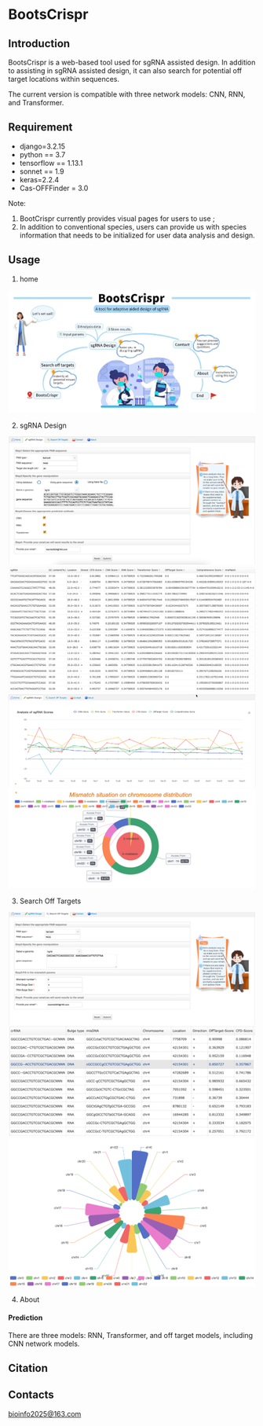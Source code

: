 # BootsCrispr

## Introduction
BootsCrispr is a web-based tool used for sgRNA assisted design. In addition to assisting in sgRNA assisted design, it can
also search for potential off target locations within sequences.
 

The current version is compatible with three network models: CNN, RNN, and Transformer.

 
 
## Requirement
* django=3.2.15
* python == 3.7
* tensorflow == 1.13.1
* sonnet == 1.9
* keras=2.2.4
* Cas-OFFFinder = 3.0


Note:
1. BootCrispr currently provides visual pages for users to use ;
2. In addition to conventional species, users can provide us with species information that needs to be initialized for user data analysis and design.

## Usage
1. home

![home](static/images/img_6.png)

2. sgRNA Design

![design1](static/images/Figure5.png)
![design2](static/images/Figure6-A.png)
![design3](static/images/Figure6-B.png)
![design4](static/images/Figure7.png)

3. Search Off Targets

![design1](static/images/Figure8.png)
![design2](static/images/Figure9-A.png)
![design3](static/images/Figure9-B.png)


4. About


#### Prediction
There are three models: RNN, Transformer, and off target models, including CNN network models.

## Citation

## Contacts
bioinfo2025@163.com
